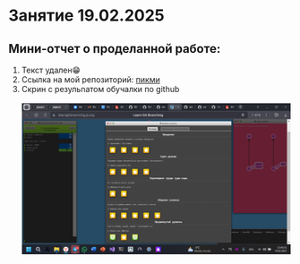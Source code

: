 # Занятие 19.02.2025
## Мини-отчет о проделанной работе:
1. Текст удален😁
2. Ссылка на мой репозиторий: [пикми](https://github.com/gavkoshmigk/lesson1/blob/main/code.md)
3. Скрин с резульnатом обучалки по github </br></br>![pic.me](OBUCHALKA.png)

